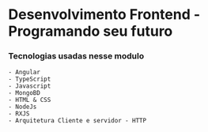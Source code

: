 # Desenvolvimento Frontend - Programando seu futuro

### Tecnologias usadas nesse modulo
    - Angular
    - TypeScript
    - Javascript
    - MongoBD
    - HTML & CSS
    - NodeJs
    - RXJS
    - Arquitetura Cliente e servidor - HTTP
